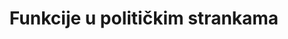 ---
schema: default
title: Funkcije u političkim strankama
organization: Središnji državni ured za razvoj digitalnog društva
notes: >-
  Funkcije u političkim strankama sadrže imena osoba i podatke o obnašanju
  dužnosti u političkim strankama od 1990. godine do danas, kao i podatke o
  stranačkim zastupničkim mandatima u Hrvatskome saboru. Izvori podataka su:
  Registar političkih stranaka Ministarstva uprave, Hrvatski sabor i političke
  stranke.
resources:
  - name: Funkcije u političkim strankama u Republici Hrvatskoj (raw)
    url: >-
      https://github.com/codeforcroatia/open-data/blob/master/politicke_stranke_funkcije/pfnk.xls
    format: xls
license: 'http://data.gov.hr/otvorena-dozvola'
category:
  - Elections / Politics
maintainer: schlos
maintainer_email: schlos@users.noreply.github.com
---